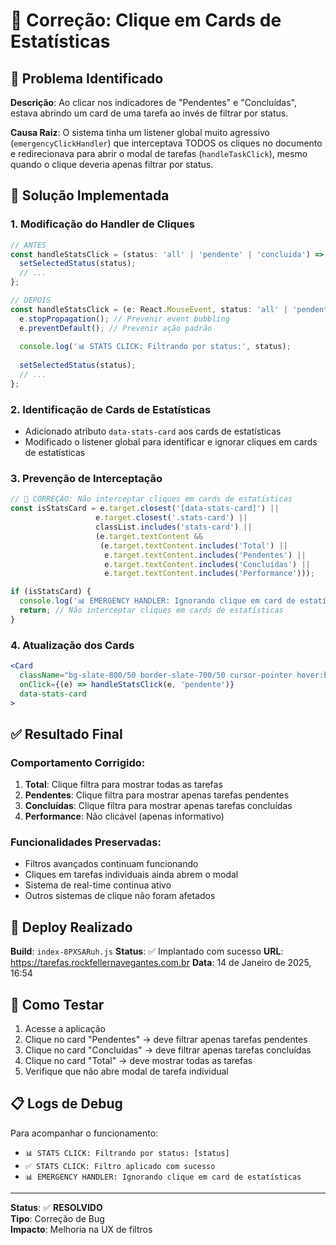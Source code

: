 # 🔧 Correção: Clique em Cards de Estatísticas

## 🎯 Problema Identificado

**Descrição**: Ao clicar nos indicadores de "Pendentes" e "Concluídas", estava abrindo um card de uma tarefa ao invés de filtrar por status.

**Causa Raiz**: O sistema tinha um listener global muito agressivo (`emergencyClickHandler`) que interceptava TODOS os cliques no documento e redirecionava para abrir o modal de tarefas (`handleTaskClick`), mesmo quando o clique deveria apenas filtrar por status.

## 🔧 Solução Implementada

### 1. **Modificação do Handler de Cliques**
```typescript
// ANTES
const handleStatsClick = (status: 'all' | 'pendente' | 'concluida') => {
  setSelectedStatus(status);
  // ...
};

// DEPOIS
const handleStatsClick = (e: React.MouseEvent, status: 'all' | 'pendente' | 'concluida') => {
  e.stopPropagation(); // Prevenir event bubbling
  e.preventDefault(); // Prevenir ação padrão
  
  console.log('📊 STATS CLICK: Filtrando por status:', status);
  
  setSelectedStatus(status);
  // ...
};
```

### 2. **Identificação de Cards de Estatísticas**
- Adicionado atributo `data-stats-card` aos cards de estatísticas
- Modificado o listener global para identificar e ignorar cliques em cards de estatísticas

### 3. **Prevenção de Interceptação**
```typescript
// 🔧 CORREÇÃO: Não interceptar cliques em cards de estatísticas
const isStatsCard = e.target.closest('[data-stats-card]') || 
                   e.target.closest('.stats-card') ||
                   classList.includes('stats-card') ||
                   (e.target.textContent && 
                    (e.target.textContent.includes('Total') || 
                     e.target.textContent.includes('Pendentes') || 
                     e.target.textContent.includes('Concluídas') || 
                     e.target.textContent.includes('Performance')));

if (isStatsCard) {
  console.log('📊 EMERGENCY HANDLER: Ignorando clique em card de estatísticas');
  return; // Não interceptar cliques em cards de estatísticas
}
```

### 4. **Atualização dos Cards**
```jsx
<Card 
  className="bg-slate-800/50 border-slate-700/50 cursor-pointer hover:bg-slate-800/70 transition-colors"
  onClick={(e) => handleStatsClick(e, 'pendente')}
  data-stats-card
>
```

## ✅ Resultado Final

### **Comportamento Corrigido:**
1. **Total**: Clique filtra para mostrar todas as tarefas
2. **Pendentes**: Clique filtra para mostrar apenas tarefas pendentes
3. **Concluídas**: Clique filtra para mostrar apenas tarefas concluídas
4. **Performance**: Não clicável (apenas informativo)

### **Funcionalidades Preservadas:**
- Filtros avançados continuam funcionando
- Cliques em tarefas individuais ainda abrem o modal
- Sistema de real-time continua ativo
- Outros sistemas de clique não foram afetados

## 🚀 Deploy Realizado

**Build**: `index-8PXSARuh.js`
**Status**: ✅ Implantado com sucesso
**URL**: https://tarefas.rockfellernavegantes.com.br
**Data**: 14 de Janeiro de 2025, 16:54

## 🧪 Como Testar

1. Acesse a aplicação
2. Clique no card "Pendentes" → deve filtrar apenas tarefas pendentes
3. Clique no card "Concluídas" → deve filtrar apenas tarefas concluídas
4. Clique no card "Total" → deve mostrar todas as tarefas
5. Verifique que não abre modal de tarefa individual

## 📋 Logs de Debug

Para acompanhar o funcionamento:
- `📊 STATS CLICK: Filtrando por status: [status]`
- `✅ STATS CLICK: Filtro aplicado com sucesso`
- `📊 EMERGENCY HANDLER: Ignorando clique em card de estatísticas`

---

**Status**: ✅ **RESOLVIDO**  
**Tipo**: Correção de Bug  
**Impacto**: Melhoria na UX de filtros 